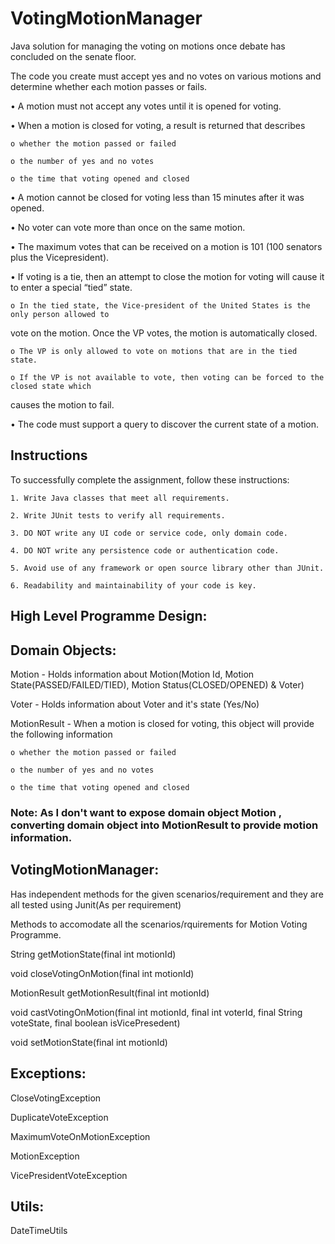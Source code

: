 # VotingMotionManager

Java solution for managing the voting on motions once debate has concluded on the senate floor.

The code you create must accept yes and no votes on various motions and determine whether each
motion passes or fails.

• A motion must not accept any votes until it is opened for voting.

• When a motion is closed for voting, a result is returned that describes
 
 	o whether the motion passed or failed
  
  	o the number of yes and no votes
  
  	o the time that voting opened and closed
  
• A motion cannot be closed for voting less than 15 minutes after it was opened.

• No voter can vote more than once on the same motion.

• The maximum votes that can be received on a motion is 101 (100 senators plus the Vicepresident).

• If voting is a tie, then an attempt to close the motion for voting will cause it to enter a special “tied” state.

  	o In the tied state, the Vice-president of the United States is the only person allowed to
  vote on the motion. Once the VP votes, the motion is automatically closed.
  
 	o The VP is only allowed to vote on motions that are in the tied state.
  
  	o If the VP is not available to vote, then voting can be forced to the closed state which
  causes the motion to fail.
  
• The code must support a query to discover the current state of a motion.


## Instructions

To successfully complete the assignment, follow these instructions:

	1. Write Java classes that meet all requirements.
	
	2. Write JUnit tests to verify all requirements.
	
	3. DO NOT write any UI code or service code, only domain code.
	
	4. DO NOT write any persistence code or authentication code.
	
	5. Avoid use of any framework or open source library other than JUnit.
	
	6. Readability and maintainability of your code is key.
	
	
	

## High Level Programme Design:


## Domain Objects:

  Motion  - Holds information about Motion(Motion Id, Motion State(PASSED/FAILED/TIED), Motion Status(CLOSED/OPENED) & Voter)
  
  Voter  - Holds information about Voter and it's state (Yes/No)
  
  MotionResult - When a motion is closed for voting, this object will provide the following information
  
  	o whether the motion passed or failed
  
  	o the number of yes and no votes
  
  	o the time that voting opened and closed
	
### Note: As I don't want to expose domain object Motion , converting domain object into MotionResult to provide motion information.


## VotingMotionManager: 

Has independent methods for the given scenarios/requirement and they are all tested using Junit(As per requirement)

Methods to accomodate all the scenarios/rquirements for Motion Voting Programme.


  String getMotionState(final int motionId)
  
  void closeVotingOnMotion(final int motionId)
  
  MotionResult getMotionResult(final int motionId)
  
  void castVotingOnMotion(final int motionId, final int voterId, final String voteState,
			final boolean isVicePresedent)
			
  void setMotionState(final int motionId)


## Exceptions:

  CloseVotingException
  
  DuplicateVoteException
  
  MaximumVoteOnMotionException
  
  MotionException
  
  VicePresidentVoteException

## Utils:

  DateTimeUtils
